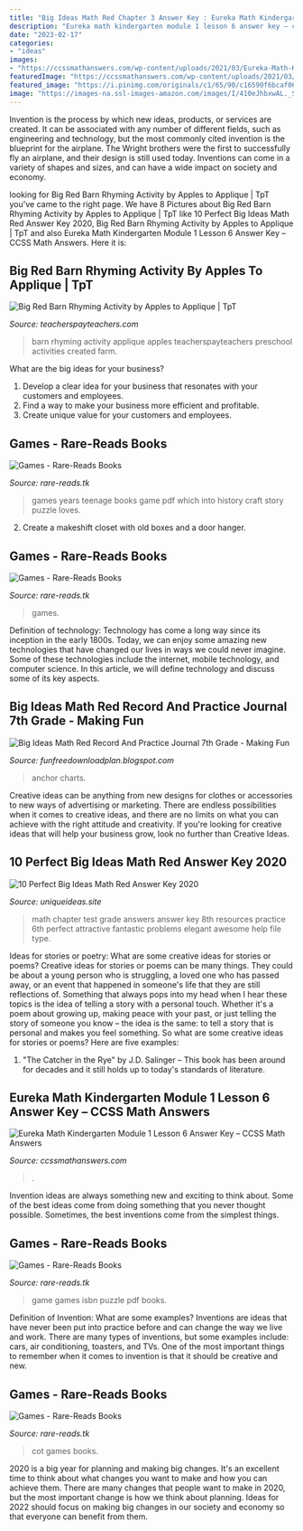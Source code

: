 ```yaml
---
title: "Big Ideas Math Red Chapter 3 Answer Key : Eureka Math Kindergarten Module 1 Lesson 6 Answer Key – Ccss Math Answers"
description: "Eureka math kindergarten module 1 lesson 6 answer key – ccss math answers"
date: "2023-02-17"
categories:
- "ideas"
images:
- "https://ccssmathanswers.com/wp-content/uploads/2021/03/Eureka-Math-Kindergarten-Module-1-Lesson-6-Problem-Set-Answer-Key-1-266x300.png"
featuredImage: "https://ccssmathanswers.com/wp-content/uploads/2021/03/Eureka-Math-Kindergarten-Module-1-Lesson-6-Problem-Set-Answer-Key-1-266x300.png"
featured_image: "https://i.pinimg.com/originals/c1/65/90/c16590f6bcaf0652fa237ecdb0859b08.png"
image: "https://images-na.ssl-images-amazon.com/images/I/410eJhbxwAL._SX313_BO1,204,203,200_.jpg"
---
```



Invention is the process by which new ideas, products, or services are created. It can be associated with any number of different fields, such as engineering and technology, but the most commonly cited invention is the blueprint for the airplane. The Wright brothers were the first to successfully fly an airplane, and their design is still used today. Inventions can come in a variety of shapes and sizes, and can have a wide impact on society and economy.

	

		
looking for Big Red Barn Rhyming Activity by Apples to Applique | TpT you've came to the right page. We have 8 Pictures about Big Red Barn Rhyming Activity by Apples to Applique | TpT like 10 Perfect Big Ideas Math Red Answer Key 2020, Big Red Barn Rhyming Activity by Apples to Applique | TpT and also Eureka Math Kindergarten Module 1 Lesson 6 Answer Key – CCSS Math Answers. Here it is:
		
    
## Big Red Barn Rhyming Activity By Apples To Applique | TpT

<img loading=lazy src="https://ecdn.teacherspayteachers.com/thumbitem/Big-Red-Barn-Rhyming-Activity-1717196-1438711774/original-1717196-2.jpg" onerror="this.onerror=null;this.src='https://tse3.mm.bing.net/th?id=OIP.4D1yE9XM2ltajeWWkyub1wAAAA&amp;pid=15.1';" alt="Big Red Barn Rhyming Activity by Apples to Applique | TpT">

_Source: teacherspayteachers.com_

>barn rhyming activity applique apples teacherspayteachers preschool activities created farm. 

	

What are the big ideas for your business?
1. Develop a clear idea for your business that resonates with your customers and employees.
2. Find a way to make your business more efficient and profitable.
3. Create unique value for your customers and employees.

    
## Games - Rare-Reads Books

<img loading=lazy src="https://images-na.ssl-images-amazon.com/images/I/410eJhbxwAL._SX313_BO1,204,203,200_.jpg" onerror="this.onerror=null;this.src='https://tse2.mm.bing.net/th?id=OIP.-9_6s4LVmqMPimqxo_v_hAAAAA&amp;pid=15.1';" alt="Games - Rare-Reads Books">

_Source: rare-reads.tk_

>games years teenage books game pdf which into history craft story puzzle loves. 

	

2. Create a makeshift closet with old boxes and a door hanger.

    
## Games - Rare-Reads Books

<img loading=lazy src="https://images-na.ssl-images-amazon.com/images/I/41Tn22x9mjL._SX330_BO1,204,203,200_.jpg" onerror="this.onerror=null;this.src='https://tse1.mm.bing.net/th?id=OIP.ZOXBdKuTEfkW9WtWY74RmAAAAA&amp;pid=15.1';" alt="Games - Rare-Reads Books">

_Source: rare-reads.tk_

>games. 

	

Definition of technology:
Technology has come a long way since its inception in the early 1800s. Today, we can enjoy some amazing new technologies that have changed our lives in ways we could never imagine. Some of these technologies include the internet, mobile technology, and computer science. In this article, we will define technology and discuss some of its key aspects.

    
## Big Ideas Math Red Record And Practice Journal 7th Grade - Making Fun

<img loading=lazy src="https://i.pinimg.com/originals/c1/65/90/c16590f6bcaf0652fa237ecdb0859b08.png" onerror="this.onerror=null;this.src='https://tse1.mm.bing.net/th?id=OIP.Z-WE0kYIpUw2WgmsqioPUAHaKV&amp;pid=15.1';" alt="Big Ideas Math Red Record And Practice Journal 7th Grade - Making Fun">

_Source: funfreedownloadplan.blogspot.com_

>anchor charts. 

	

Creative ideas can be anything from new designs for clothes or accessories to new ways of advertising or marketing. There are endless possibilities when it comes to creative ideas, and there are no limits on what you can achieve with the right attitude and creativity. If you're looking for creative ideas that will help your business grow, look no further than Creative Ideas.

    
## 10 Perfect Big Ideas Math Red Answer Key 2020

<img loading=lazy src="https://www.uniqueideas.site/wp-content/uploads/the-chapter-test-big-ideas-math-8.jpg" onerror="this.onerror=null;this.src='https://tse1.mm.bing.net/th?id=OIP.FPzEVEqiji-2GoyjfV8N5QHaJZ&amp;pid=15.1';" alt="10 Perfect Big Ideas Math Red Answer Key 2020">

_Source: uniqueideas.site_

>math chapter test grade answers answer key 8th resources practice 6th perfect attractive fantastic problems elegant awesome help file type. 

	

Ideas for stories or poetry: What are some creative ideas for stories or poems?
Creative ideas for stories or poems can be many things. They could be about a young person who is struggling, a loved one who has passed away, or an event that happened in someone's life that they are still reflections of. Something that always pops into my head when I hear these topics is the idea of telling a story with a personal touch. Whether it's a poem about growing up, making peace with your past, or just telling the story of someone you know – the idea is the same: to tell a story that is personal and makes you feel something. So what are some creative ideas for stories or poems? Here are five examples: 
1. "The Catcher in the Rye" by J.D. Salinger – This book has been around for decades and it still holds up to today's standards of literature.

    
## Eureka Math Kindergarten Module 1 Lesson 6 Answer Key – CCSS Math Answers

<img loading=lazy src="https://ccssmathanswers.com/wp-content/uploads/2021/03/Eureka-Math-Kindergarten-Module-1-Lesson-6-Problem-Set-Answer-Key-1-266x300.png" onerror="this.onerror=null;this.src='https://tse4.mm.bing.net/th?id=OIP.TIUNEhd5a8HE_TiwCHVvlwAAAA&amp;pid=15.1';" alt="Eureka Math Kindergarten Module 1 Lesson 6 Answer Key – CCSS Math Answers">

_Source: ccssmathanswers.com_

>. 

	

Invention ideas are always something new and exciting to think about. Some of the best ideas come from doing something that you never thought possible. Sometimes, the best inventions come from the simplest things.

    
## Games - Rare-Reads Books

<img loading=lazy src="https://images-na.ssl-images-amazon.com/images/I/51%2BTSjJAn3L._SX396_BO1,204,203,200_.jpg" onerror="this.onerror=null;this.src='https://tse3.mm.bing.net/th?id=OIP.YoPzYN2EJuxHJJKvfAzSXQAAAA&amp;pid=15.1';" alt="Games - Rare-Reads Books">

_Source: rare-reads.tk_

>game games isbn puzzle pdf books. 

	

Definition of Invention: What are some examples?
Inventions are ideas that have never been put into practice before and can change the way we live and work. There are many types of inventions, but some examples include: cars, air conditioning, toasters, and TVs. One of the most important things to remember when it comes to invention is that it should be creative and new.

    
## Games - Rare-Reads Books

<img loading=lazy src="https://images-na.ssl-images-amazon.com/images/I/61H-lDarSbL._SX496_BO1,204,203,200_.jpg" onerror="this.onerror=null;this.src='https://tse2.mm.bing.net/th?id=OIP.gLcwZyLYZseKX8E978TJWwHaHb&amp;pid=15.1';" alt="Games - Rare-Reads Books">

_Source: rare-reads.tk_

>cot games books. 

	

2020 is a big year for planning and making big changes. It's an excellent time to think about what changes you want to make and how you can achieve them.
There are many changes that people want to make in 2020, but the most important change is how we think about planning. Ideas for 2022 should focus on making big changes in our society and economy so that everyone can benefit from them.

